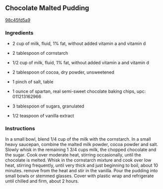 ## Chocolate Malted Pudding

[98c45fd5a9](http://www.foodandwine.com/recipes/chocolate-malted-pudding)

### Ingredients

 - 2 cup of milk, fluid, 1% fat, without added vitamin a and vitamin d

 - 2 tablespoon of cornstarch

 - 1/2 cup of milk, fluid, 1% fat, without added vitamin a and vitamin d

 - 2 tablespoon of cocoa, dry powder, unsweetened

 - 1 pinch of salt, table

 - 1 ounce of spartan, real semi-sweet chocolate baking chips, upc: 011213162966

 - 3 tablespoon of sugars, granulated

 - 1/2 teaspoon of vanilla extract

### Instructions

In a small bowl, blend 1/4 cup of the milk with the cornstarch. In a small heavy saucepan, combine the malted milk powder, cocoa powder and salt. Slowly whisk in the remaining 1 3/4 cups milk, the chopped chocolate and the sugar. Cook over moderate heat, stirring occasionally, until the chocolate is melted. Whisk in the cornstarch mixture and cook over low heat, stirring frequently, until very thick and just beginning to boil, about 10 minutes. remove from the heat and stir in the vanilla. Pour the pudding into small bowls or stemmed glasses. Cover with plastic wrap and refrigerate until chilled and firm, about 2 hours.